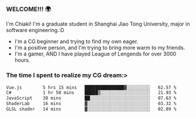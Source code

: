 ### WELCOME!!! 🌍

I'm Chiaki! I'm a graduate student in Shanghai Jiao Tong University, major in software engineering.:D

-  I'm a CG beginner and trying to find my own eager. 
-  I'm a positive person, and I'm trying to bring more warm to my friends.
-  I'm a gamer, AND I have played League of Lengends for over 3000 hours.


### The time I spent to realize my CG dream:>
<!--START_SECTION:waka-->

```txt
Vue.js        5 hrs 15 mins   ███████████████▓░░░░░░░░░   62.57 %
C#            1 hr 50 mins    █████▒░░░░░░░░░░░░░░░░░░░   21.93 %
JavaScript    38 mins         ██░░░░░░░░░░░░░░░░░░░░░░░   07.63 %
ShaderLab     16 mins         ▓░░░░░░░░░░░░░░░░░░░░░░░░   03.32 %
GLSL shader   14 mins         ▓░░░░░░░░░░░░░░░░░░░░░░░░   02.89 %
```

<!--END_SECTION:waka-->

<!--
**Chiaki-meow/Chiaki-meow** is a ✨ _special_ ✨ repository because its `README.md` (this file) appears on your GitHub profile.

Here are some ideas to get you started:

- 🔭 I’m currently working on ...
- 🌱 I’m currently learning ...
- 👯 I’m looking to collaborate on ...
- 🤔 I’m looking for help with ...
- 💬 Ask me about ...
- 📫 How to reach me: ...
- 😄 Pronouns: ...
- ⚡ Fun fact: ...
-->
